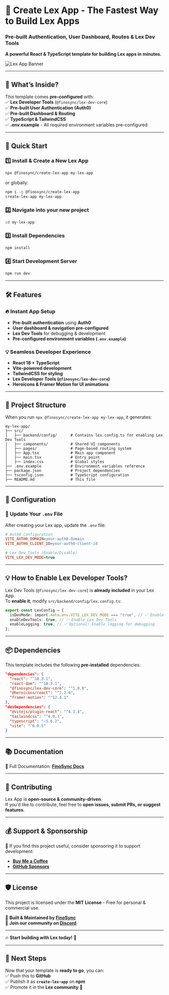 # **🚀 Create Lex App - The Fastest Way to Build Lex Apps**  

### **Pre-built Authentication, User Dashboard, Routes & Lex Dev Tools**  
**A powerful React & TypeScript template for building Lex apps in minutes.**  

![Lex App Banner](https://i.imgur.com/tQ5pvY6.png)  

---

## **🔹 What’s Inside?**
This template comes **pre-configured** with:  
✅ **Lex Developer Tools** (`@finosync/lex-dev-core`)  
✅ **Pre-built User Authentication (Auth0)**  
✅ **Pre-built Dashboard & Routing**  
✅ **TypeScript & TailwindCSS**  
✅ **.env.example** - All required environment variables pre-configured  

---

## **🚀 Quick Start**
### **1️⃣ Install & Create a New Lex App**
```sh
npx @finosync/create-lex-app my-lex-app
```
or globally:  
```sh
npm i -g @finosync/create-lex-app
create-lex-app my-lex-app
```

### **2️⃣ Navigate into your new project**
```sh
cd my-lex-app
```

### **3️⃣ Install Dependencies**
```sh
npm install
```

### **4️⃣ Start Development Server**
```sh
npm run dev
```

---

## **🛠️ Features**
### **🔥 Instant App Setup**
- **Pre-built authentication** using **Auth0**
- **User dashboard & navigation pre-configured**
- **Lex Dev Tools** for debugging & development
- **Pre-configured environment variables (`.env.example`)**
  
### **💡 Seamless Developer Experience**
- **React 18 + TypeScript**
- **Vite-powered development**
- **TailwindCSS for styling**
- **Lex Developer Tools (`@finosync/lex-dev-core`)**
- **Heroicons & Framer Motion for UI animations**  

---

## **📂 Project Structure**
When you run `npx @finosync/create-lex-app my-lex-app`, it generates:

```
my-lex-app/
├── src/
│   ├── backend/config/      # Contains lex.config.ts for enabling Lex Dev Tools
│   ├── components/          # Shared UI components
│   ├── pages/               # Page-based routing system
│   ├── App.tsx              # Main app component
│   ├── main.tsx             # Entry point
│   ├── index.css            # Global styles
├── .env.example             # Environment variables reference
├── package.json             # Project dependencies
├── tsconfig.json            # TypeScript configuration
├── README.md                # This file
```

---

## **📝 Configuration**
### **🔧 Update Your `.env` File**
After creating your Lex app, update the `.env` file:  

```ini
# Auth0 Configuration
VITE_AUTH0_DOMAIN=your-auth0-domain
VITE_AUTH0_CLIENT_ID=your-auth0-client-id

# Lex Dev Tools (Enable/Disable)
VITE_LEX_DEV_MODE=true
```

---

## **💡 How to Enable Lex Developer Tools?**
Lex Dev Tools (`@finosync/lex-dev-core`) is **already included** in your Lex App.  
To **enable it**, modify `src/backend/config/lex.config.ts`:  

```ts
export const LexConfig = {
  isDevMode: import.meta.env.VITE_LEX_DEV_MODE === "true", // ✅ Enable in dev mode
  enableDevTools: true, // ✅ Enable Lex Dev Tools
  enableLogging: true, // ✅ Optional: Enable logging for debugging
};
```

---

## **📦 Dependencies**
This template includes the following **pre-installed** dependencies:  

```json
"dependencies": {
  "react": "^18.3.1",
  "react-dom": "^18.3.1",
  "@finosync/lex-dev-core": "^1.0.0",
  "@heroicons/react": "^2.2.0",
  "framer-motion": "^12.4.1"
},
"devDependencies": {
  "@vitejs/plugin-react": "^4.3.4",
  "tailwindcss": "^4.0.3",
  "typescript": "~5.6.2",
  "vite": "^6.0.5"
}
```

---

## **📚 Documentation**
📖 Full Documentation: **[FinoSync Docs](https://lex.finosync.com/documentation/get-started/)**  

---

## **🤝 Contributing**
Lex App is **open-source & community-driven**.  
If you’d like to contribute, feel free to **open issues, submit PRs, or suggest features**.  

---

## **💰 Support & Sponsorship**
💙 If you find this project useful, consider sponsoring it to support development:  
- **[Buy Me a Coffee](https://buymeacoffee.com/finosynccorp)**  
- **[GitHub Sponsors](https://github.com/sponsors/FinoSyncCorp)**  

---

## **🛡️ License**
This project is licensed under the **MIT License** - Free for personal & commercial use.

🔹 **Built & Maintained by [FinoSync](https://finosync.com)**  
🔹 **Join our community on [Discord](https://discord.gg/2A4beVbR)**  

---

🔥 **Start building with Lex today!** 🚀  

---

## **🔄 Next Steps**
Now that your template is **ready to go**, you can:  
✅ Push this to **GitHub**  
✅ Publish it as **`create-lex-app`** on **npm**  
✅ Promote it in the **Lex community** 🚀  

